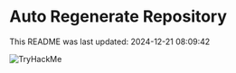 # Auto Regenerate Repository

This README was last updated: 2024-12-21 08:09:42

 ![TryHackMe](https://tryhackme.com/badge/533634)